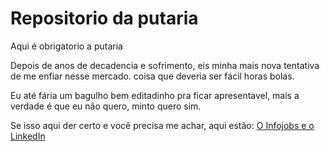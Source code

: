 # Repositorio da putaria
Aqui é obrigatorio a putaria<br>

Depois de anos de decadencia e sofrimento, eis minha mais nova tentativa de me enfiar nesse mercado. coisa que deveria ser fácil horas bolas.<br>

Eu até fária um bagulho bem editadinho pra ficar apresentavel, mais a verdade é que eu não quero, minto quero sim. <br>

Se isso aqui der certo e você precisa me achar, aqui estão:
<a href="https://www.infojobs.com.br/candidate/">O Infojobs 
<a href="https://www.linkedin.com/in/zaatx4dev/">e o LinkedIn
